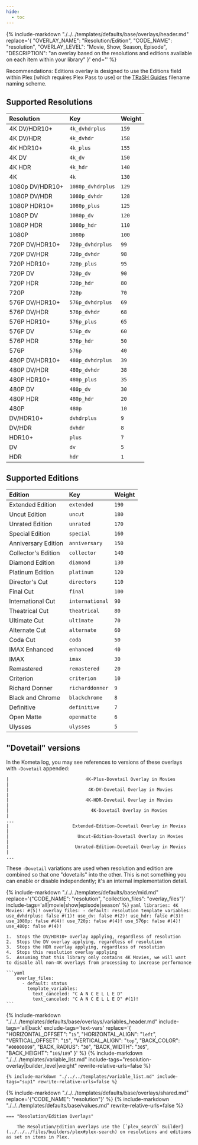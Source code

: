 ```yaml
---
hide:
  - toc
---
```

{%
    include-markdown "./../../templates/defaults/base/overlays/header.md"
    replace='{
        "OVERLAY_NAME": "Resolution/Edition", 
        "CODE_NAME": "resolution",
        "OVERLAY_LEVEL": "Movie, Show, Season, Episode",
        "DESCRIPTION": "an overlay based on the resolutions and editions available on each item within your library"
    }'
    end='<!--rec-sub-->'
%}

Recommendations: Editions overlay is designed to use the Editions field within Plex [which requires Plex Pass to use] or the 
[TRaSH Guides](https://trash-guides.info/) filename naming scheme.

## Supported Resolutions

| Resolution      | Key               | Weight |
|:----------------|:------------------|:-------|
| 4K DV/HDR10+    | `4k_dvhdrplus`    | `159`  |
| 4K DV/HDR       | `4k_dvhdr`        | `158`  |
| 4K HDR10+       | `4k_plus`         | `155`  |
| 4K DV           | `4k_dv`           | `150`  |
| 4K HDR          | `4k_hdr`          | `140`  |
| 4K              | `4k`              | `130`  |
| 1080p DV/HDR10+ | `1080p_dvhdrplus` | `129`  |
| 1080P DV/HDR    | `1080p_dvhdr`     | `128`  |
| 1080P HDR10+    | `1080p_plus`      | `125`  |
| 1080P DV        | `1080p_dv`        | `120`  |
| 1080P HDR       | `1080p_hdr`       | `110`  |
| 1080P           | `1080p`           | `100`  |
| 720P DV/HDR10+  | `720p_dvhdrplus`  | `99`   |
| 720P DV/HDR     | `720p_dvhdr`      | `98`   |
| 720P HDR10+     | `720p_plus`       | `95`   |
| 720P DV         | `720p_dv`         | `90`   |
| 720P HDR        | `720p_hdr`        | `80`   |
| 720P            | `720p`            | `70`   |
| 576P DV/HDR10+  | `576p_dvhdrplus`  | `69`   |
| 576P DV/HDR     | `576p_dvhdr`      | `68`   |
| 576P HDR10+     | `576p_plus`       | `65`   |
| 576P DV         | `576p_dv`         | `60`   |
| 576P HDR        | `576p_hdr`        | `50`   |
| 576P            | `576p`            | `40`   |
| 480P DV/HDR10+  | `480p_dvhdrplus`  | `39`   |
| 480P DV/HDR     | `480p_dvhdr`      | `38`   |
| 480P HDR10+     | `480p_plus`       | `35`   |
| 480P DV         | `480p_dv`         | `30`   |
| 480P HDR        | `480p_hdr`        | `20`   |
| 480P            | `480p`            | `10`   |
| DV/HDR10+       | `dvhdrplus`       | `9`    |
| DV/HDR          | `dvhdr`           | `8`    |
| HDR10+          | `plus`            | `7`    |
| DV              | `dv`              | `5`    |
| HDR             | `hdr`             | `1`    |

## Supported Editions

| Edition             | Key             | Weight |
|:--------------------|:----------------|:-------|
| Extended Edition    | `extended`      | `190`  |
| Uncut Edition       | `uncut`         | `180`  |
| Unrated Edition     | `unrated`       | `170`  |
| Special Edition     | `special`       | `160`  |
| Anniversary Edition | `anniversary`   | `150`  |
| Collector's Edition | `collector`     | `140`  |
| Diamond Edition     | `diamond`       | `130`  |
| Platinum Edition    | `platinum`      | `120`  |
| Director's Cut      | `directors`     | `110`  |
| Final Cut           | `final`         | `100`  |
| International Cut   | `international` | `90`   |
| Theatrical Cut      | `theatrical`    | `80`   |
| Ultimate Cut        | `ultimate`      | `70`   |
| Alternate Cut       | `alternate`     | `60`   |
| Coda Cut            | `coda`          | `50`   |
| IMAX Enhanced       | `enhanced`      | `40`   |
| IMAX                | `imax`          | `30`   |
| Remastered          | `remastered`    | `20`   |
| Criterion           | `criterion`     | `10`   |
| Richard Donner      | `richarddonner` | `9`    |
| Black and Chrome    | `blackchrome`   | `8`    |
| Definitive          | `definitive`    | `7`    |
| Open Matte          | `openmatte`     | `6`    |
| Ulysses             | `ulysses`       | `5`    |

## "Dovetail" versions

In the Kometa log, you may see references to versions of these overlays with `-Dovetail` appended:

```
|                             4K-Plus-Dovetail Overlay in Movies                             |
|                              4K-DV-Dovetail Overlay in Movies                              |
|                             4K-HDR-Dovetail Overlay in Movies                              |
|                               4K-Dovetail Overlay in Movies                                |
...
|                        Extended-Edition-Dovetail Overlay in Movies                         |
|                          Uncut-Edition-Dovetail Overlay in Movies                          |
|                         Unrated-Edition-Dovetail Overlay in Movies                         |
...
```

These `-Dovetail` variations are used when resolution and edition are combined so that one "dovetails" into the other.
This is not something you can enable or disable independently; it's an internal implementation detail.

{% 
    include-markdown "./../../templates/defaults/base/mid.md" 
    replace='{"CODE_NAME": "resolution", "collection_files": "overlay_files"}' 
    include-tags='all|movie|show|episode|season' 
%}
    ```yaml
    libraries:
      4K Movies: #(5)!
        overlay_files:
          - default: resolution
            template_variables:
              use_dvhdrplus: false #(1)!
              use_dv: false #(2)!
              use_hdr: false #(3)!
              use_1080p: false #(4)!
              use_720p: false #(4)!
              use_576p: false #(4)!
              use_480p: false #(4)!
    ```

    1.  Stops the DV/HDR10+ overlay applying, regardless of resolution
    2.  Stops the DV overlay applying, regardless of resolution
    3.  Stops the HDR overlay applying, regardless of resolution
    4.  Stops this resolution overlay applying
    5.  Assuming that this library only contains 4K Movies, we will want to disable all non-4K overlays from processing to increase performance

    ```yaml
        overlay_files:
          - default: status
            template_variables:
              text_canceled: "C A N C E L L E D"
              text_canceled: "C A N C E L L E D" #(1)!
    ```

{% 
    include-markdown "./../../templates/defaults/base/overlays/variables_header.md"
    include-tags='all|back'
    exclude-tags='text-vars'
    replace='{
        "HORIZONTAL_OFFSET": "`15`",
        "HORIZONTAL_ALIGN": "`left`",
        "VERTICAL_OFFSET": "`15`",
        "VERTICAL_ALIGN": "`top`",
        "BACK_COLOR": "`#00000099`",
        "BACK_RADIUS": "`30`",
        "BACK_WIDTH": "`305`",
        "BACK_HEIGHT": "`105`/`189`"
    }'
%}
    {%
        include-markdown "./../../templates/variable_list.md"
        include-tags="resolution-overlay|builder_level|weight"
        rewrite-relative-urls=false
    %}

    {% include-markdown "./../../templates/variable_list.md" include-tags="sup1" rewrite-relative-urls=false %}

{% include-markdown "./../../templates/defaults/base/overlays/shared.md" replace='{"CODE_NAME": "resolution"}' %}
{% include-markdown "./../../templates/defaults/base/values.md" rewrite-relative-urls=false %}

    === "Resolution/Edition Overlays"
    
        The Resolution/Edition overlays use the [`plex_search` Builder](../../../files/builders/plex#plex-search) on resolutions and editions as set on items in Plex.
